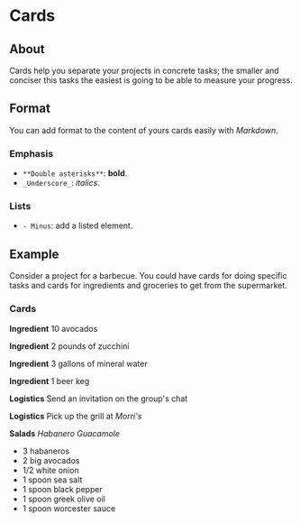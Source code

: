 # Cards

## About

Cards help you separate your projects in concrete tasks; the smaller and conciser this tasks the easiest is going to be able to measure your progress.

## Format

You can add format to the content of yours cards easily with _Markdown_.

### Emphasis
- ```**Double asterisks**```: **bold**.
- ```_Underscore_```: _italics_.

### Lists
- ```- Minus```: add a listed element.

## Example

Consider a project for a barbecue.
You could have cards for doing specific tasks and cards for ingredients and groceries to get from the supermarket.

### Cards

**Ingredient**
10 avocados

**Ingredient**
2 pounds of zucchini

**Ingredient**
3 gallons of mineral water

**Ingredient**
1 beer keg

**Logistics**
Send an invitation on the group's chat

**Logistics**
Pick up the grill at _Morri's_

**Salads**
_Habanero Guacamole_
- 3 habaneros
- 2 big avocados
- 1/2 white onion
- 1 spoon sea salt
- 1 spoon black pepper
- 1 spoon greek olive oil
- 1 spoon worcester sauce
